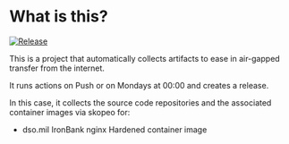 # What is this?

[![Release](https://github.com/amentumservices/Collector-nginx-IB/actions/workflows/collect.yml/badge.svg?branch=main)](https://github.com/amentumservices/Collector-nginx-IB/actions/workflows/collect.yml)

This is a project that automatically collects artifacts to ease in air-gapped transfer from the internet.

It runs actions on Push or on Mondays at 00:00 and creates a release.

In this case, it collects the source code repositories and the associated container images via skopeo for:

- dso.mil IronBank nginx Hardened container image